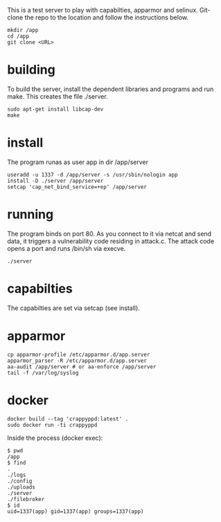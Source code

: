 
This is a test server to play with capabilties, apparmor and selinux. Git-clone the repo to the location and follow the instructions below.
```
mkdir /app
cd /app
git clone <URL>
```

# building
To build the server, install the dependent libraries and programs and run make. This creates the file ./server.
```
sudo apt-get install libcap-dev
make
```

# install
The program runas as user app in dir /app/server
```
useradd -u 1337 -d /app/server -s /usr/sbin/nologin app
install -D ./server /app/server
setcap 'cap_net_bind_service=+ep' /app/server
```

# running
The program binds on port 80. As you connect to it via netcat and send data, it triggers a vulnerability code residing in attack.c. The attack code opens a port and runs /bin/sh via execve.
```
./server
```

# capabilties
The capabilties are set via setcap (see install).

# apparmor
```
cp apparmor-profile /etc/apparmor.d/app.server
apparmor_parser -R /etc/apparmor.d/app.server
aa-audit /app/server # or aa-enforce /app/server
tail -f /var/log/syslog
```

# docker
```
docker build --tag 'crappyppd:latest' .
sudo docker run -ti crappyppd
```
Inside the process (docker exec):
```
$ pwd
/app
$ find
.
./logs
./config
./uploads
./server
./filebroker
$ id
uid=1337(app) gid=1337(app) groups=1337(app)
```
